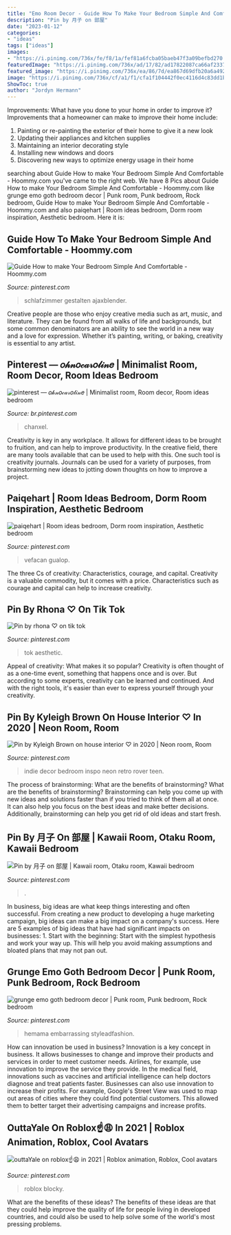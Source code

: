 ```yaml
---
title: "Emo Room Decor - Guide How To Make Your Bedroom Simple And Comfortable"
description: "Pin by 月子 on 部屋"
date: "2023-01-12"
categories:
- "ideas"
tags: ["ideas"]
images:
- "https://i.pinimg.com/736x/fe/f8/1a/fef81a6fcba05baeb47f3a09befbd270.jpg"
featuredImage: "https://i.pinimg.com/736x/ad/17/82/ad17822087ca66af2337a9af637df179.jpg"
featured_image: "https://i.pinimg.com/736x/ea/86/7d/ea867d69dfb20a6a492382bef1165ed8.jpg"
image: "https://i.pinimg.com/736x/cf/a1/f1/cfa1f104442f0ec4116d4c83dd1bb1bd.jpg"
ShowToc: true
author: "Jordyn Hermann"
---
```



Improvements: What have you done to your home in order to improve it?
Improvements that a homeowner can make to improve their home include: 
1. Painting or re-painting the exterior of their home to give it a new look 
2. Updating their appliances and kitchen supplies 
3. Maintaining an interior decorating style 
4. Installing new windows and doors 
5. Discovering new ways to optimize energy usage in their home 

	

		
searching about Guide How to make Your Bedroom Simple And Comfortable - Hoommy.com you've came to the right web. We have 8 Pics about Guide How to make Your Bedroom Simple And Comfortable - Hoommy.com like grunge emo goth bedroom decor | Punk room, Punk bedroom, Rock bedroom, Guide How to make Your Bedroom Simple And Comfortable - Hoommy.com and also paiqehart | Room ideas bedroom, Dorm room inspiration, Aesthetic bedroom. Here it is:
		
    
## Guide How To Make Your Bedroom Simple And Comfortable - Hoommy.com

<img loading=lazy src="https://i.pinimg.com/736x/ad/17/82/ad17822087ca66af2337a9af637df179.jpg" onerror="this.onerror=null;this.src='https://tse4.mm.bing.net/th?id=OIP.0p5FGppLR4sq57GXSxvi1gHaJ3&amp;pid=15.1';" alt="Guide How to make Your Bedroom Simple And Comfortable - Hoommy.com">

_Source: pinterest.com_

>schlafzimmer gestalten ajaxblender. 

	

Creative people are those who enjoy creative media such as art, music, and literature. They can be found from all walks of life and backgrounds, but some common denominators are an ability to see the world in a new way and a love for expression. Whether it’s painting, writing, or baking, creativity is essential to any artist.

    
## Pinterest — 𝑜𝒽𝓃𝑜𝒸𝒶𝓇𝑜𝓁𝒾𝓃𝑒 | Minimalist Room, Room Decor, Room Ideas Bedroom

<img loading=lazy src="https://i.pinimg.com/736x/cf/a1/f1/cfa1f104442f0ec4116d4c83dd1bb1bd.jpg" onerror="this.onerror=null;this.src='https://tse4.mm.bing.net/th?id=OIP._u-jyBmSfQNuYYCpdpqT8gHaHR&amp;pid=15.1';" alt="pinterest — 𝑜𝒽𝓃𝑜𝒸𝒶𝓇𝑜𝓁𝒾𝓃𝑒 | Minimalist room, Room decor, Room ideas bedroom">

_Source: br.pinterest.com_

>chanxel. 

	

Creativity is key in any workplace. It allows for different ideas to be brought to fruition, and can help to improve productivity. In the creative field, there are many tools available that can be used to help with this. One such tool is creativity journals. Journals can be used for a variety of purposes, from brainstorming new ideas to jotting down thoughts on how to improve a project.

    
## Paiqehart | Room Ideas Bedroom, Dorm Room Inspiration, Aesthetic Bedroom

<img loading=lazy src="https://i.pinimg.com/originals/89/99/dc/8999dc67b151015db32e78415347ae96.jpg" onerror="this.onerror=null;this.src='https://tse1.mm.bing.net/th?id=OIP.iiO_H-bn2luBga9nvsmE8wHaJ4&amp;pid=15.1';" alt="paiqehart | Room ideas bedroom, Dorm room inspiration, Aesthetic bedroom">

_Source: pinterest.com_

>vefacan gualop. 

	

The three Cs of creativity: Characteristics, courage, and capital.
Creativity is a valuable commodity, but it comes with a price. Characteristics such as courage and capital can help to increase creativity.

    
## Pin By Rhona ♡ On Tik Tok

<img loading=lazy src="https://i.pinimg.com/736x/bf/aa/6a/bfaa6a484858506f12747ebdb6cee1d1.jpg" onerror="this.onerror=null;this.src='https://tse1.mm.bing.net/th?id=OIP.sQUnCNggIYyJeAwCHpdWAgHaNK&amp;pid=15.1';" alt="Pin by rhona ♡ on tik tok">

_Source: pinterest.com_

>tok aesthetic. 

	

Appeal of creativity: What makes it so popular?
Creativity is often thought of as a one-time event, something that happens once and is over. But according to some experts, creativity can be learned and continued. And with the right tools, it's easier than ever to express yourself through your creativity.

    
## Pin By Kyleigh Brown On House Interior ♡ In 2020 | Neon Room, Room

<img loading=lazy src="https://i.pinimg.com/originals/5e/2b/fe/5e2bfe0b2fa04578b2ccdc557dfbef7c.jpg" onerror="this.onerror=null;this.src='https://tse1.mm.bing.net/th?id=OIP.Q1uuP710m1E0EExi7mjOvAHaNK&amp;pid=15.1';" alt="Pin by Kyleigh Brown on house interior ♡ in 2020 | Neon room, Room">

_Source: pinterest.com_

>indie decor bedroom inspo neon retro rover teen. 

	

The process of brainstorming: What are the benefits of brainstorming?
What are the benefits of brainstorming?
Brainstorming can help you come up with new ideas and solutions faster than if you tried to think of them all at once. It can also help you focus on the best ideas and make better decisions. Additionally, brainstorming can help you get rid of old ideas and start fresh.

    
## Pin By 月子 On 部屋 | Kawaii Room, Otaku Room, Kawaii Bedroom

<img loading=lazy src="https://i.pinimg.com/736x/fe/f8/1a/fef81a6fcba05baeb47f3a09befbd270.jpg" onerror="this.onerror=null;this.src='https://tse1.mm.bing.net/th?id=OIP.nJwsjS6neHTqMWPQWSR-JQHaHK&amp;pid=15.1';" alt="Pin by 月子 on 部屋 | Kawaii room, Otaku room, Kawaii bedroom">

_Source: pinterest.com_

>. 

	

In business, big ideas are what keep things interesting and often successful. From creating a new product to developing a huge marketing campaign, big ideas can make a big impact on a company's success. Here are 5 examples of big ideas that have had significant impacts on businesses: 1. Start with the beginning: Start with the simplest hypothesis and work your way up. This will help you avoid making assumptions and bloated plans that may not pan out. 
    
## Grunge Emo Goth Bedroom Decor | Punk Room, Punk Bedroom, Rock Bedroom

<img loading=lazy src="https://i.pinimg.com/736x/ea/86/7d/ea867d69dfb20a6a492382bef1165ed8.jpg" onerror="this.onerror=null;this.src='https://tse3.mm.bing.net/th?id=OIP.GqYwTVTJLI3YLCT5bMd2xgDGE6&amp;pid=15.1';" alt="grunge emo goth bedroom decor | Punk room, Punk bedroom, Rock bedroom">

_Source: pinterest.com_

>hemama embarrassing styleadfashion. 

	

How can innovation be used in business?
Innovation is a key concept in business. It allows businesses to change and improve their products and services in order to meet customer needs. Airlines, for example, use innovation to improve the service they provide. In the medical field, innovations such as vaccines and artificial intelligence can help doctors diagnose and treat patients faster. Businesses can also use innovation to increase their profits. For example, Google's Street View was used to map out areas of cities where they could find potential customers. This allowed them to better target their advertising campaigns and increase profits.

    
## OuttaYale On Roblox☝️😩 In 2021 | Roblox Animation, Roblox, Cool Avatars

<img loading=lazy src="https://i.pinimg.com/736x/76/4e/d1/764ed19d240624ebcd732e3e31a859a6.jpg" onerror="this.onerror=null;this.src='https://tse1.mm.bing.net/th?id=OIP.9S3dyUxLVUJ7QUmp3W13xgHaN0&amp;pid=15.1';" alt="outtaYale on roblox☝️😩 in 2021 | Roblox animation, Roblox, Cool avatars">

_Source: pinterest.com_

>roblox blocky. 

	

What are the benefits of these ideas?
The benefits of these ideas are that they could help improve the quality of life for people living in developed countries, and could also be used to help solve some of the world's most pressing problems.

